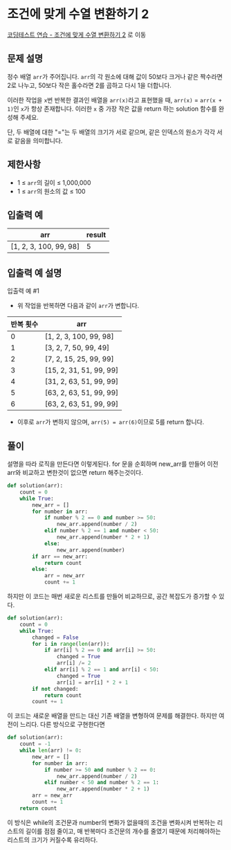 # 조건에 맞게 수열 변환하기 2

[코딩테스트 연습 - 조건에 맞게 수열 변환하기 2][1] 로 이동

## 문제 설명

정수 배열 `arr`가 주어집니다. `arr`의 각 원소에 대해 값이 50보다 크거나 같은 짝수라면 2로 나누고, 50보다 작은 홀수라면 2를 곱하고 다시 1을 더합니다.

이러한 작업을 `x`번 반복한 결과인 배열을 `arr(x)`라고 표현했을 때, `arr(x)` = `arr(x + 1)`인 `x`가 항상 존재합니다. 이러한 `x` 중 가장 작은 값을 return 하는 solution 함수를 완성해 주세요.

단, 두 배열에 대한 "="는 두 배열의 크기가 서로 같으며, 같은 인덱스의 원소가 각각 서로 같음을 의미합니다.

## 제한사항

- 1 ≤ `arr`의 길이 ≤ 1,000,000
- 1 ≤ `arr`의 원소의 값 ≤ 100

## 입출력 예

| arr                    | result |
| ---------------------- | ------ |
| [1, 2, 3, 100, 99, 98] | 5      |

## 입출력 예 설명

입출력 예 #1

- 위 작업을 반복하면 다음과 같이 `arr`가 변합니다.

| 반복 횟수 | arr                     |
| --------- | ----------------------- |
| 0         | [1, 2, 3, 100, 99, 98]  |
| 1         | [3, 2, 7, 50, 99, 49]   |
| 2         | [7, 2, 15, 25, 99, 99]  |
| 3         | [15, 2, 31, 51, 99, 99] |
| 4         | [31, 2, 63, 51, 99, 99] |
| 5         | [63, 2, 63, 51, 99, 99] |
| 6         | [63, 2, 63, 51, 99, 99] |

- 이후로 `arr`가 변하지 않으며, `arr(5) = arr(6)`이므로 5를 return 합니다.

## 풀이

설명을 따라 로직을 만든다면 이렇게된다.
for 문을 순회하며 new_arr를 만들어 이전 arr와 비교하고 변한것이 없으면 return 해주는것이다.

```python
def solution(arr):
    count = 0
    while True:
        new_arr = []
        for number in arr:
            if number % 2 == 0 and number >= 50:
                new_arr.append(number / 2)
            elif number % 2 == 1 and number < 50:
                new_arr.append(number * 2 + 1)
            else:
                new_arr.append(number)
        if arr == new_arr:
            return count
        else:
            arr = new_arr
            count += 1
```

하지만 이 코드는 매번 새로운 리스트를 만들어 비교하므로,
공간 복잡도가 증가할 수 있다.

```python
def solution(arr):
    count = 0
    while True:
        changed = False
        for i in range(len(arr)):
            if arr[i] % 2 == 0 and arr[i] >= 50:
                changed = True
                arr[i] /= 2
            elif arr[i] % 2 == 1 and arr[i] < 50:
                changed = True
                arr[i] = arr[i] * 2 + 1
        if not changed:
            return count
        count += 1
```

이 코드는 새로운 배열을 만드는 대신 기존 배열을 변형하여 문제를 해결한다.
하지만 여전이 느리다. 다른 방식으로 구현한다면

```python
def solution(arr):
    count = -1
    while len(arr) != 0:
        new_arr = []
        for number in arr:
            if number >= 50 and number % 2 == 0:
                new_arr.append(number / 2)
            elif number < 50 and number % 2 == 1:
                new_arr.append(number * 2 + 1)
        arr = new_arr
        count += 1
    return count
```

이 방식은 while의 조건문과 number의 변화가 없을때의 조건을 변화시켜 반복하는 리스트의 길이를 점점 줄이고, 매 반복마다 조건문의 개수를 줄였기 때문에 처리해야하는 리스트의 크기가 커질수록 유리하다.

[1]: https://school.programmers.co.kr/learn/courses/30/lessons/181881
